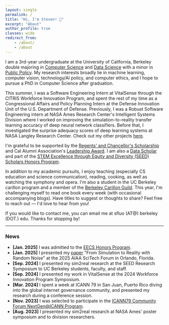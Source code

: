 ```yaml
---
layout: single
permalink: /
title: "Hi, I'm Steven! 👋"
excerpt: "About"
author_profile: true
classes: wide
redirect_from:
    - /about/
    - /about
---
```


I am a 3rd-year undergraduate at the University of California, Berkeley double majoring in [Computer Science](https://eecs.berkeley.edu/cs/) and [Data Science](https://data.berkeley.edu/academics/data-science-undergraduate-studies/data-science-major) with a minor in [Public Policy](https://gspp.berkeley.edu). My research interests broadly lie in machine learning, computer vision, technology/AI policy, and computer ethics, and I hope to pursue a PhD in Computer Science after graduation.

This summer, I was a Software Engineering Intern at VitalSense through the CITRIS Workforce Innovation Program, and spent the rest of my time as a Congressional Affairs and Policy Planning Intern at the Defense Innovation Unit of the U.S. Department of Defense. Previously, I was a Robust Software Engineering intern at NASA Ames Research Center's Intelligent Systems Division where I worked on improving the simulation-to-reality transfer learning accuracy of deep neural network classifiers. Before that, I investigated the surprise adequacy scores of deep learning systems at NASA Langley Research Center. Check out my other projects [here](https://stevenfluo.github.io/projects).

I'm grateful to be supported by the [Regents' and Chancellor's Scholarship](https://financialaid.berkeley.edu/types-of-aid-at-berkeley/scholarships/regents-and-chancellors-scholarship/) and Cal Alumni Association's [Leadership Award](https://alumni.berkeley.edu/get-involved/scholarships/the-leadership-award/). I am also a [Data Scholar](https://data.berkeley.edu/data-science/student-opportunities/data-scholars) and part of the [STEM Excellence through Equity and Diversity (SEED) Scholars Honors Program](https://seedscholars.berkeley.edu/home).

In addition to my academic pursuits, I enjoy teaching (especially CS education and science communication), reading, cooking, as well as watching the symphony and opera. I'm also a student in the UC Berkeley carillon program and a member of the [Berkeley Carillon Guild](https://bells.studentorg.berkeley.edu). This year, I'm challenging myself to read one book every week (with occasional accompanying blogs). Have titles to suggest or thoughts to share? Feel free to reach out — I'd love to hear from you!

If you would like to contact me, you can email me at sfluo (AT@) berkeley (DOT.) edu. Thanks for stopping by!

---

### News
- **[Jan. 2025]** I was admitted to the [EECS Honors Program](https://eecs.berkeley.edu/resources/undergrads/honors/).
- **[Jan. 2025]** I presented my [paper](https://stevenfluo.github.io/projects/#papers--publications) "From Simulation to Reality with Random Noise" at the 2025 AIAA SciTech Forum in Orlando, Florida.
- **[Sep. 2024]** I presented my sim2real research at the SEED Research Symposium to UC Berkeley students, faculty, and staff.
- **[Sep. 2024]** I presented my work in VitalSense at the 2024 Workforce Innovation Program Symposium.
- **[Mar. 2024]** I spent a week at ICANN 79 in San Juan, Puerto Rico diving into the global internet governance community, and presented my research during a conference session.
- **[Nov. 2023]** I was selected to participate in the [ICANN79 Community Forum NextGen@ICANN Program](https://www.icann.org/en/announcements/details/icann-announces-nextgenicann79-participants-27-11-2023-en).
- **[Aug. 2023]** I presented my sim2real research at NASA Ames' poster symposium and to division researchers.
